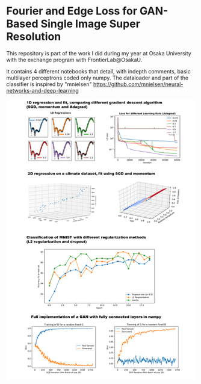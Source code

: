 # Fourier and Edge Loss for GAN-Based Single Image Super Resolution

This repository is part of the work I did during my year at Osaka University
with the exchange program with FrontierLab@OsakaU.

It contains 4 different notebooks that detail, with indepth comments, basic multilayer perceptrons coded only numpy.
The dataloader and part of the classifier is inspired by "mnielsen" https://github.com/mnielsen/neural-networks-and-deep-learning

![Screenshot](ImageNumpyNN.png)